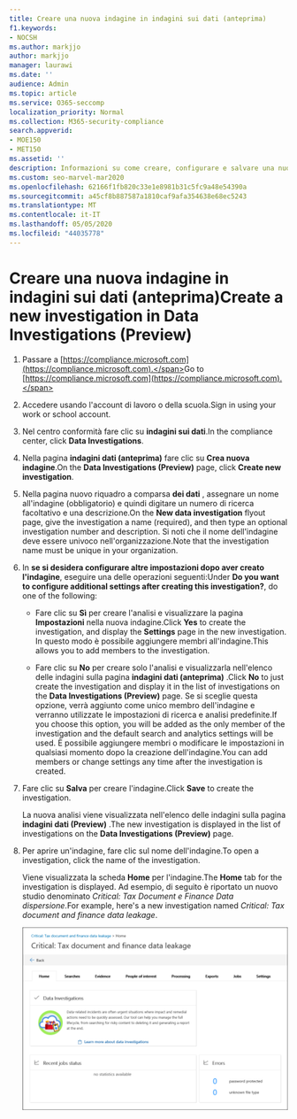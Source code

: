 ```yaml
---
title: Creare una nuova indagine in indagini sui dati (anteprima)
f1.keywords:
- NOCSH
ms.author: markjjo
author: markjjo
manager: laurawi
ms.date: ''
audience: Admin
ms.topic: article
ms.service: O365-seccomp
localization_priority: Normal
ms.collection: M365-security-compliance
search.appverid:
- MOE150
- MET150
ms.assetid: ''
description: Informazioni su come creare, configurare e salvare una nuova indagine in indagini sui dati (Preview) nel centro conformità di Microsoft 365.
ms.custom: seo-marvel-mar2020
ms.openlocfilehash: 62166f1fb820c33e1e8981b31c5fc9a48e54390a
ms.sourcegitcommit: a45cf8b887587a1810caf9afa354638e68ec5243
ms.translationtype: MT
ms.contentlocale: it-IT
ms.lasthandoff: 05/05/2020
ms.locfileid: "44035778"
---
```

# <a name="create-a-new-investigation-in-data-investigations-preview"></a><span data-ttu-id="f67b0-103">Creare una nuova indagine in indagini sui dati (anteprima)</span><span class="sxs-lookup"><span data-stu-id="f67b0-103">Create a new investigation in Data Investigations (Preview)</span></span>

1. <span data-ttu-id="f67b0-104">Passare a [https://compliance.microsoft.com](https://compliance.microsoft.com).</span><span class="sxs-lookup"><span data-stu-id="f67b0-104">Go to [https://compliance.microsoft.com](https://compliance.microsoft.com).</span></span>
    
2. <span data-ttu-id="f67b0-105">Accedere usando l'account di lavoro o della scuola.</span><span class="sxs-lookup"><span data-stu-id="f67b0-105">Sign in using your work or school account.</span></span>
    
3. <span data-ttu-id="f67b0-106">Nel centro conformità fare clic su **indagini sui dati**.</span><span class="sxs-lookup"><span data-stu-id="f67b0-106">In the compliance center, click **Data Investigations**.</span></span>
 
4. <span data-ttu-id="f67b0-107">Nella pagina **indagini dati (anteprima)** fare clic su **Crea nuova indagine**.</span><span class="sxs-lookup"><span data-stu-id="f67b0-107">On the **Data Investigations (Preview)** page, click **Create new investigation**.</span></span>
    
5. <span data-ttu-id="f67b0-108">Nella pagina nuovo riquadro a comparsa **dei dati** , assegnare un nome all'indagine (obbligatorio) e quindi digitare un numero di ricerca facoltativo e una descrizione.</span><span class="sxs-lookup"><span data-stu-id="f67b0-108">On the **New data investigation** flyout page, give the investigation a name (required), and then type an optional investigation number and description.</span></span> <span data-ttu-id="f67b0-109">Si noti che il nome dell'indagine deve essere univoco nell'organizzazione.</span><span class="sxs-lookup"><span data-stu-id="f67b0-109">Note that the investigation name must be unique in your organization.</span></span>

6. <span data-ttu-id="f67b0-110">In **se si desidera configurare altre impostazioni dopo aver creato l'indagine**, eseguire una delle operazioni seguenti:</span><span class="sxs-lookup"><span data-stu-id="f67b0-110">Under **Do you want to configure additional settings after creating this investigation?**, do one of the following:</span></span>

    - <span data-ttu-id="f67b0-111">Fare clic su **Sì** per creare l'analisi e visualizzare la pagina **Impostazioni** nella nuova indagine.</span><span class="sxs-lookup"><span data-stu-id="f67b0-111">Click **Yes** to create the investigation, and display the **Settings** page in the new investigation.</span></span> <span data-ttu-id="f67b0-112">In questo modo è possibile aggiungere membri all'indagine.</span><span class="sxs-lookup"><span data-stu-id="f67b0-112">This allows you to add members to the investigation.</span></span>
    
    - <span data-ttu-id="f67b0-113">Fare clic su **No** per creare solo l'analisi e visualizzarla nell'elenco delle indagini sulla pagina **indagini dati (anteprima)** .</span><span class="sxs-lookup"><span data-stu-id="f67b0-113">Click **No** to just create the investigation and display it in the list of investigations on the **Data Investigations (Preview)** page.</span></span> <span data-ttu-id="f67b0-114">Se si sceglie questa opzione, verrà aggiunto come unico membro dell'indagine e verranno utilizzate le impostazioni di ricerca e analisi predefinite.</span><span class="sxs-lookup"><span data-stu-id="f67b0-114">If you choose this option, you will be added as the only member of the investigation and the default search and analytics settings will be used.</span></span> <span data-ttu-id="f67b0-115">È possibile aggiungere membri o modificare le impostazioni in qualsiasi momento dopo la creazione dell'indagine.</span><span class="sxs-lookup"><span data-stu-id="f67b0-115">You can add members or change settings any time after the investigation is created.</span></span>

7. <span data-ttu-id="f67b0-116">Fare clic su **Salva** per creare l'indagine.</span><span class="sxs-lookup"><span data-stu-id="f67b0-116">Click **Save** to create the investigation.</span></span>

    <span data-ttu-id="f67b0-117">La nuova analisi viene visualizzata nell'elenco delle indagini sulla pagina **indagini dati (Preview)** .</span><span class="sxs-lookup"><span data-stu-id="f67b0-117">The new investigation is displayed in the list of investigations on the **Data Investigations (Preview)** page.</span></span> 

8. <span data-ttu-id="f67b0-118">Per aprire un'indagine, fare clic sul nome dell'indagine.</span><span class="sxs-lookup"><span data-stu-id="f67b0-118">To open a investigation, click the name of the investigation.</span></span> 

    <span data-ttu-id="f67b0-119">Viene visualizzata la scheda **Home** per l'indagine.</span><span class="sxs-lookup"><span data-stu-id="f67b0-119">The **Home** tab for the investigation is displayed.</span></span> <span data-ttu-id="f67b0-120">Ad esempio, di seguito è riportato un nuovo studio denominato *Critical: Tax Document e Finance Data dispersione*.</span><span class="sxs-lookup"><span data-stu-id="f67b0-120">For example, here's a new investigation named *Critical: Tax document and finance data leakage*.</span></span>

    ![La scheda Home per una nuova indagine in indagini sui dati](../media/NewDataInvestigations.png)
